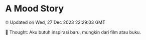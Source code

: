 # A Mood Story

⏰ Updated on Wed, 27 Dec 2023 22:29:03 GMT

💭 Thought: Aku butuh inspirasi baru, mungkin dari film atau buku.


